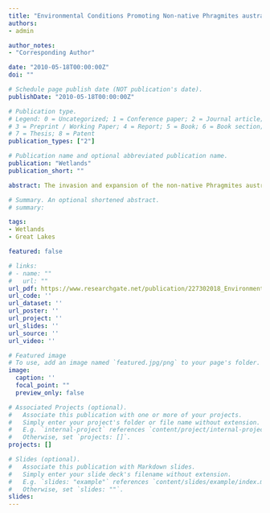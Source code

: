 ```yaml
---
title: "Environmental Conditions Promoting Non-native Phragmites australis Expansion in Great Lakes Coastal Wetlands"
authors:
- admin

author_notes:
- "Corresponding Author"

date: "2010-05-18T00:00:00Z"
doi: ""

# Schedule page publish date (NOT publication's date).
publishDate: "2010-05-18T00:00:00Z"

# Publication type.
# Legend: 0 = Uncategorized; 1 = Conference paper; 2 = Journal article;
# 3 = Preprint / Working Paper; 4 = Report; 5 = Book; 6 = Book section;
# 7 = Thesis; 8 = Patent
publication_types: ["2"]

# Publication name and optional abbreviated publication name.
publication: "Wetlands"
publication_short: ""

abstract: The invasion and expansion of the non-native Phragmites australis in Great Lakes coastal wetlands is of increasing concern, but quantitative studies of the extent, rate, and causes of invasion have been lacking. Here we revisited 307 plots in 14 wetlands along the Great Lakes coast in 2005 that had previously been sampled for vegetation in 2001–2003. During the 2–4 years between sample events, Phragmites occurred in 101 plots. Genetic analysis revealed that none of the Phragmites samples collected at the 14 wetlands belonged to the native genotype. Decreases in water depth and bare soil area were associated with the greatest increases in Phragmites cover. Phragmites invasion was greater on Lakes Michigan, Huron, and Erie than it was on Lake Ontario, and occurred predominantly on sandy substrates. Soil water concentrations of NO3-N, NH3-N, and soluble reactive P did not differ significantly between plots with and without Phragmites. Monitoring coastal wetlands where water level has dropped and controlling Phragmites at early stages of invasion are essential for maintaining healthy Great Lakes coastal wetlands of high species diversity and wildlife habitat. This becomes important as water levels in the Great Lakes have reached extreme lows and are expected to decline with future climate change.

# Summary. An optional shortened abstract.
# summary: 

tags:
- Wetlands
- Great Lakes

featured: false

# links:
# - name: ""
#   url: ""
url_pdf: https://www.researchgate.net/publication/227302018_Environmental_Conditions_Promoting_Non-native_Phragmites_australis_Expansion_in_Great_Lakes_Coastal_Wetlands
url_code: ''
url_dataset: ''
url_poster: ''
url_project: ''
url_slides: ''
url_source: ''
url_video: ''

# Featured image
# To use, add an image named `featured.jpg/png` to your page's folder. 
image:
  caption: ''
  focal_point: ""
  preview_only: false

# Associated Projects (optional).
#   Associate this publication with one or more of your projects.
#   Simply enter your project's folder or file name without extension.
#   E.g. `internal-project` references `content/project/internal-project/index.md`.
#   Otherwise, set `projects: []`.
projects: []

# Slides (optional).
#   Associate this publication with Markdown slides.
#   Simply enter your slide deck's filename without extension.
#   E.g. `slides: "example"` references `content/slides/example/index.md`.
#   Otherwise, set `slides: ""`.
slides:
---
```



